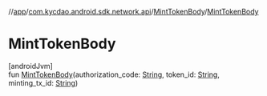 //[app](../../../index.md)/[com.kycdao.android.sdk.network.api](../index.md)/[MintTokenBody](index.md)/[MintTokenBody](-mint-token-body.md)

# MintTokenBody

[androidJvm]\
fun [MintTokenBody](-mint-token-body.md)(authorization_code: [String](https://kotlinlang.org/api/latest/jvm/stdlib/kotlin/-string/index.html), token_id: [String](https://kotlinlang.org/api/latest/jvm/stdlib/kotlin/-string/index.html), minting_tx_id: [String](https://kotlinlang.org/api/latest/jvm/stdlib/kotlin/-string/index.html))
